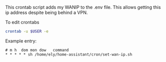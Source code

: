 This crontab script adds my WANIP to the .env file.
This allows getting this ip address despite being behind a VPN.

To edit crontabs
```sh
crontab -u $USER -e
```

Example entry:
```crontab
# m h  dom mon dow   command
* * * * * sh /home/ely/home-assistant/cron/set-wan-ip.sh
```
